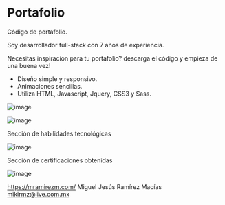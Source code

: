 # Portafolio
Código de portafolio.

Soy desarrollador full-stack con 7 años de experiencia.

Necesitas inspiración para tu portafolio? descarga el código y empieza de una buena vez!
 - Diseño simple y responsivo.
 - Animaciones sencillas.
 - Utiliza HTML, Javascript, Jquery, CSS3 y Sass.

![image](https://user-images.githubusercontent.com/35116903/121709446-2f2c2d80-ca9e-11eb-93ba-053e74170d2d.png)

![image](https://user-images.githubusercontent.com/35116903/121709502-3fdca380-ca9e-11eb-9c64-2f1cbbc7a6dc.png)

Sección de habilidades tecnológicas

![image](https://user-images.githubusercontent.com/35116903/121709579-508d1980-ca9e-11eb-9d5b-821a72106670.png)

Sección de certificaciones obtenidas

![image](https://user-images.githubusercontent.com/35116903/121709630-5daa0880-ca9e-11eb-810d-93f598404205.png)

https://mramirezm.com/
Miguel Jesús Ramírez Macías
mikirmz@live.com.mx
